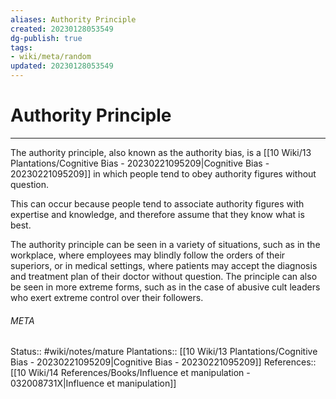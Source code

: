 ```yaml
---
aliases: Authority Principle
created: 20230128053549
dg-publish: true
tags:
- wiki/meta/random
updated: 20230128053549
---
```

# Authority Principle
---
The authority principle, also known as the authority bias, is a [[10 Wiki/13 Plantations/Cognitive Bias - 20230221095209\|Cognitive Bias - 20230221095209]] in which people tend to obey authority figures without question.

This can occur because people tend to associate authority figures with expertise and knowledge, and therefore assume that they know what is best.

The authority principle can be seen in a variety of situations, such as in the workplace, where employees may blindly follow the orders of their superiors, or in medical settings, where patients may accept the diagnosis and treatment plan of their doctor without question. The principle can also be seen in more extreme forms, such as in the case of abusive cult leaders who exert extreme control over their followers.



###### META
Status:: #wiki/notes/mature 
Plantations:: [[10 Wiki/13 Plantations/Cognitive Bias - 20230221095209\|Cognitive Bias - 20230221095209]]
References:: [[10 Wiki/14 References/Books/Influence et manipulation - 032008731X\|Influence et manipulation]]
